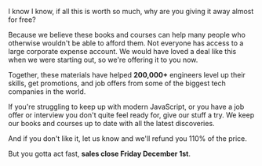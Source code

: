 I know I know, if all this is worth so much, why are you giving it away almost for free?

Because we believe these books and courses can help many people who otherwise wouldn't be able to afford them. Not everyone has access to a large corporate expense account. We would have loved a deal like this when we were starting out, so we're offering it to you now.

Together, these materials have helped **200,000+** engineers level up their skills, get promotions, and job offers from some of the biggest tech companies in the world.

If you're struggling to keep up with modern JavaScript, or you have a job offer or interview you don't quite feel ready for, give our stuff a try. We keep our books and courses up to date with all the latest discoveries.

And if you don't like it, let us know and we'll refund you 110% of the price.

But you gotta act fast, **sales close Friday December 1st**.
